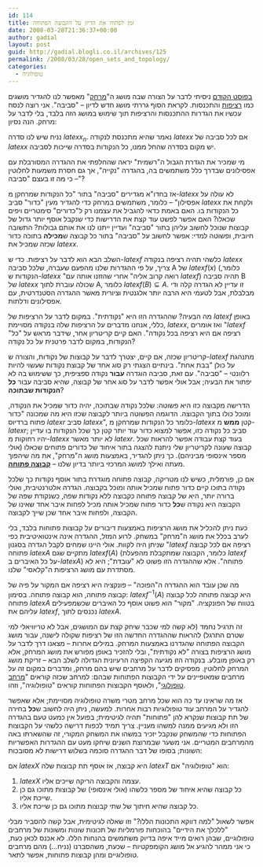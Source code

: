 ```yaml
---
id: 114
title: זמן לפתוח את הדיון על הקבוצה הפתוחה
date: 2008-03-28T21:36:37+00:00
author: gadial
layout: post
guid: http://gadial.blogli.co.il/archives/125
permalink: /2008/03/28/open_sets_and_topology/
categories:
  - טופולוגיה
---
```

[בפוסט הקודם](http://www.gadial.net/?p=113) ניסיתי לדבר על הצורה שבה מושג ה"[מרחק](http://he.wikipedia.org/wiki/%D7%9E%D7%98%D7%A8%D7%99%D7%A7%D7%94)" מאפשר לנו להגדיר מושגים כמו [רציפות](http://he.wikipedia.org/wiki/%D7%A8%D7%A6%D7%99%D7%A4%D7%95%D7%AA) והתכנסות. לקראת הסוף גררתי מושג חדש לדיון &#8211; "סביבה". אני רוצה לנסח עכשיו את הגדרות ההתכנסות והרציפות תוך שימוש במושג הזה בלבד, בלי לדבר על מרחק. הנה נסיון:

נניח שיש לנו סדרה $latex x_n$. נאמר שהיא מתכנסת לנקודה $latex x$ אם לכל סביבה של $latex x$ יש מקום בסדרה שהחל ממנו, כל הנקודות בסדרה שייכות לסביבה.

מי שמכיר את הגדרת הגבול ה"רשמית" יראה שהחלפתי את ההגדרה המסורבלת עם אפסילונים שבדרך כלל משתמשים בה, בהגדרה "נקייה", אך גם חסרת משמעות לחלוטין &#8211; כי מה זו בעצם "סביבה"?

אז בחדו"א מגדירים "סביבה" בתור "כל הנקודות שמרחקן מ-$latex x$ לא עולה על אפסילון" &#8211; כלומר, משתמשים במרחק כדי להגדיר מעין "כדור" סביב $latex x$ ולקחת את כל הנקודות בו. האם באמת כדאי להגביל את עצמנו רק ל"כדורים" סימטריים ויפים שכאלו? האם אפשר לפשט עוד קצת את הדרישות כדי שנקבל אוסף יותר גדול של קבוצות שנוכל לחשוב עליהן בתור "סביבה" ועדיין ייתנו לנו את אותם גבולות? התשובה חיובית, ופשוטה למדי: אפשר לחשוב על "סביבה" בתור כל קבוצה ש**מכילה** בתוכה כדור שכזה שמכיל את $latex x$.

השלב הבא הוא לדבר על רציפות. כדי ש-$latex f$ כלשהי תהיה רציפה בנקודה $latex x$ צריך, על פי ההגדרות שלנו מהפעם שעברה, שלכל סביבה A של $latex f(x)$ (כלומר, הנקודות ש-$latex x$ "רואה קרוב אליה" אחרי שהזזנו אותה עם $latex f$) תהיה סביבה B של $latex x$ שכולה עוברת לתוך A, כלומר $latex f(B)\subseteq A$. זו עדיין לא הגדרה קלה ודי מבלבלת, אבל לטעמי היא הרבה יותר אלגנטית וציורית מאשר ההגדרה הסטנדרטית, עם אפסילונים ודלתות.

מה הבעיה? שההגדרה הזו היא "נקודתית". במקום לדבר על הרציפות של $latex f$ באופן כללי, אנחנו מדברים על הרציפות שלה בנקודה מסויימת, $latex x$, ואז אומרים "$latex f$ רציפה אם היא רציפה בכל נקודה". האם קיים קריטריון אחר, שידבר מראש על "כל" הנקודות, במקום לדבר פרטנית על כל נקודה?

קריטריון שכזה, אם קיים, יצטרך לדבר על קבוצות של נקודות, והצורה ש-$latex f$ מתנהגת על כולן "בבת אחת". בינתיים הצגתי רק סוג אחד של קבוצת נקודות שעשוי להיות רלוונטי &#8211; "סביבה". עם זאת, סביבה הוגדרה **עבור** נקודה ספציפית, כך ששימוש בה לא יפתור את הבעיה; אבל אולי אפשר לדבר על סוג אחר של קבוצה, שהיא סביבה עבור **כל הנקודות שבתוכה**?

הדרישה מקבוצה כזו היא פשוטה: שלכל נקודה שבתוכה, יהיה כדור שמכיל את הנקודה, ומוכל כולו בתוך הקבוצה. הדוגמה הפשוטה ביותר לקבוצה שכזו היא מה שמכונה "כדור פתוח ברדיוס $latex r$ סביב $latex x$", כלומר כל הנקודות שמרחקן מ-$latex x$ קטן **ממש** מ-$latex r$; סביב כל נקודה כזו, אפשר למצוא כדור עוד יותר קטן כך שכל הנקודות בו עדיין יהיו רחוקות מ-$latex x$ לא יותר מאשר $latex r$. בעוד קצת עבודה אפשר להראות שכל קבוצה שעונה לקריטריון שלי ניתנת להצגה בתור איחוד של כדורים פתוחים שכאלו (אולי מספר אינסופי מביניהם). כך ניתן להגדיר, באמצעות מושג ה"מרחק", את מה שיהפוך מעתה ואילך למושג המרכזי ביותר בדיון שלנו &#8211; [**קבוצה פתוחה**](http://he.wikipedia.org/wiki/%D7%A7%D7%91%D7%95%D7%A6%D7%94_%D7%A4%D7%AA%D7%95%D7%97%D7%94).

אם כן, פורמלית, כשיש לנו מטריקה, קבוצה פתוחה מוגדרת בתור אוסף נקודות כך שלכל נקודה בתוכו קיים כדור פתוח שמכיל אותה ומוכל בקבוצה. הגדרה אלטרנטיבית, ואולי ברורה יותר, היא של קבוצה פתוחה כקבוצה ללא נקודות שפה, כשנקודת שפה של הקבוצה היא נקודה ש**כל** כדור פתוח שמכיל אותה מכיל לפחות איבר אחד שאינו של הקבוצה, ולפחות איבר אחד שכן שייך לקבוצה.

כעת ניתן להכליל את מושג הרציפות באמצעות דיבורים על קבוצות פתוחות בלבד, בלי לערב בכלל את מושג ה"מרחק" במשחק. לרוע המזל, ההגדרה אינה אינטואיטיבית כפי שניתן היה לקוות. אולי היינו שמחים לקבל הגדרה בסגנון "$latex f$ רציפה אם לכל קבוצה פתוחה $latex A$ מתקיים שגם $latex f(A)$ (כלומר, הקבוצה שמתקבלת מהפעלת $latex f$ על כל האיברים ב-$latex A$) פתוחה". אלא שההגדרה הזו פשוט לא "עובדת"; היא לא מסתדרת עם מושג הרציפות ה"קלאסי" שלנו.

מה שכן עובד הוא ההגדרה ה"הפוכה" &#8211; פונקציה היא רציפה אם המקור על פיה של קבוצה פתוחה, הוא קבוצה פתוחה. בסימון: $latex f^{-1}(A)$ היא קבוצה פתוחה לכל קבוצה פתוחה $latex A$ בטווח של הפונקציה. "מקור" הוא פשוט אוסף כל האיברים שכשמפעילים עליהם את $latex f$, נכנסים לתוך $latex A$.

זה תרגיל נחמד (לא קשה למי שכבר שיחק קצת עם המושגים, אבל לא טריוויאלי למי שטרם התרגל) להראות שההגדרה החדשה הזו של רציפות שקולה לישנה, עבור מושג הקבוצה הפתוחה שהגדרנו באמצעות המרחק. במילים אחרות &#8211; מצאנו דרך לדבר על מושג הרציפות בצורה "לא נקודתית", ובלי להזכיר באופן מפורש את מושג המרחק, אלא רק באופן מובלע. בנקודה הזו מגיעה הקפיצה הרעיונית הגדולה לשלב הבא &#8211; זריקת מושג המרחק לחלוטין. מפסיקים לדבר על מרחבים שיש בהם מרחק, ומדברים במקום זה על מרחבים שמאופיינים על ידי הקבוצות הפתוחות שבהם: למרחב שכזה קוראים "[מרחב טופולוגי](http://he.wikipedia.org/wiki/%D7%9E%D7%A8%D7%97%D7%91_%D7%98%D7%95%D7%A4%D7%95%D7%9C%D7%95%D7%92%D7%99)", ולאוסף הקבוצות הפתוחות קוראים "טופולוגיה", וזהו.

אז מה שראינו עד כה הוא שכל מרחב מטרי משרה טופולוגיה מסויימת; אלא שאפשר להגדיר על המרחב עוד טופולוגיות רבות אחרות. למעשה, ניתן היה לחשוב ש**כל** בחירה של תת קבוצות שנקרא להן "פתוחות" תהיה לגיטימית; בפועל אין כמעט טעם בהגדרה הזו ולא מגיעים ממנה למשהו מעניין. צריך תמיד לכפות דרישה כלשהי על הקבוצות הפתוחות כדי שהמשחק שנקבל יזכיר במשהו את המשחק המקורי, זה שהשארתו באה מהמרחבים המטריים. אני משער שבמרוצת השנים שיחקו מעט עם ההגדרות האפשריות השונות; בסופו של דבר ההגדרה סוכמה בשלוש דרישות לא מסובכות:

אם $latex X$ היא קבוצה, אז אוסף תת קבוצות שלה $latex T$ הוא "טופולוגיה" אם:

  1. $latex X$ עצמה והקבוצה הריקה שייכים אליו.
  2. כל קבוצה שהיא איחוד של מספר כלשהו (אולי אינסופי) של קבוצות מתוכו גם כן שייכת אליו.
  3. כל קבוצה שהיא חיתוך של שתי קבוצות מתוכו גם כן שייכת אליו.

אפשר לשאול "למה דווקא התכונות הללו?" וזו שאלה לגיטימית, אבל קשה להסביר מבלי "ללכלך את הידיים" בהוכחות פורמליות של תכונות שונות ומשונות של מרחבים טופולוגיים, שבהן רואים מייד איפה בדיוק משתמשים בהנחות הללו. לא אכנס לכאן כעת, כי אני ממהר להגיע אל מושג הקומפקטיות &#8211; שכעת, משהסברנו (נניח&#8230;) מהם מרחבים טופולוגיים ומהן קבוצות פתוחות, אפשר לתאר.